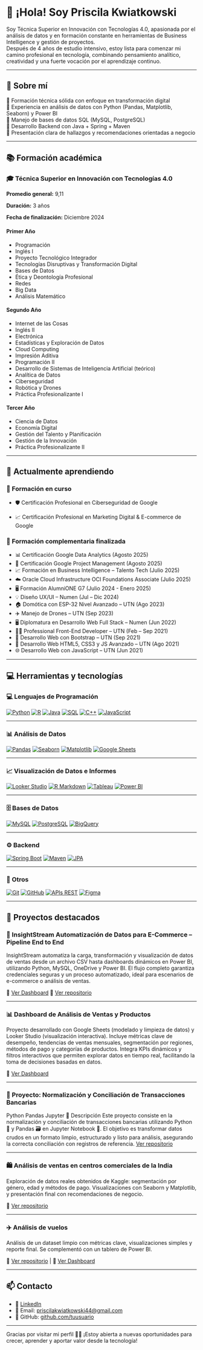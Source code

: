 # 👋 ¡Hola! Soy Priscila Kwiatkowski

Soy Técnica Superior en Innovación con Tecnologías 4.0, apasionada por el análisis de datos y en formación constante en herramientas de Business Intelligence y gestión de proyectos.  
Después de 4 años de estudio intensivo, estoy lista para comenzar mi camino profesional en tecnología, combinando pensamiento analítico, creatividad y una fuerte vocación por el aprendizaje continuo.

---

## 🚀 Sobre mí

🔹 Formación técnica sólida con enfoque en transformación digital  
🔹 Experiencia en análisis de datos con Python (Pandas, Matplotlib, Seaborn) y Power BI  
🔹 Manejo de bases de datos SQL (MySQL, PostgreSQL)  
🔹 Desarrollo Backend con Java + Spring + Maven  
🔹 Presentación clara de hallazgos y recomendaciones orientadas a negocio  

---

## 📚 Formación académica

### 🎓 **Técnica Superior en Innovación con Tecnologías 4.0**  
**Promedio general:** 9,11  

**Duración:** 3 años

**Fecha de finalización:** Diciembre 2024

#### Primer Año
- Programación
- Inglés I
- Proyecto Tecnológico Integrador
- Tecnologías Disruptivas y Transformación Digital
- Bases de Datos
- Ética y Deontología Profesional
- Redes
- Big Data
- Análisis Matemático

#### Segundo Año
- Internet de las Cosas
- Inglés II
- Electrónica
- Estadísticas y Exploración de Datos
- Cloud Computing
- Impresión Aditiva
- Programación II
- Desarrollo de Sistemas de Inteligencia Artificial (teórico)
- Analítica de Datos
- Ciberseguridad
- Robótica y Drones
- Práctica Profesionalizante I

#### Tercer Año
- Ciencia de Datos
- Economía Digital
- Gestión del Talento y Planificación
- Gestión de la Innovación
- Práctica Profesionalizante II

---

## 🌱 Actualmente aprendiendo

### 📘 Formación en curso
- 🛡️ Certificación Profesional en Ciberseguridad de Google

- 📈 Certificación Profesional en Marketing Digital & E-commerce de Google
  
### 📌 Formación complementaria finalizada
- 📊 Certificación Google Data Analytics (Agosto 2025)
- 📁 Certificación Google Project Management (Agosto 2025)
- 📈 Formación en Business Intelligence – Talento Tech (Julio 2025)
- ☁️ Oracle Cloud Infrastructure OCI Foundations Associate (Julio 2025)
- 🖥️ Formación AlumniONE G7 (Julio 2024 - Enero 2025)
- 💡 Diseño UX/UI – Numen (Jul – Dic 2024)
- 🏠 Domótica con ESP-32 Nivel Avanzado – UTN (Ago 2023)
- ✈️ Manejo de Drones – UTN (Sep 2023)
- 🖥️ Diplomatura en Desarrollo Web Full Stack – Numen (Jun 2022)
- 👩‍💻 Professional Front-End Developer – UTN (Feb – Sep 2021)
- 🧩 Desarrollo Web con Bootstrap – UTN (Sep 2021)
- 🎨 Desarrollo Web HTML5, CSS3 y JS Avanzado – UTN (Ago 2021)
- 🌐 Desarrollo Web con JavaScript – UTN (Jun 2021)
  
---

## 💻 Herramientas y tecnologías

### 💻 Lenguajes de Programación

[![Python](https://img.shields.io/badge/Python-3776AB?style=for-the-badge\&logo=python\&logoColor=white)](https://www.python.org/)
[![R](https://img.shields.io/badge/R-276DC3?style=for-the-badge\&logo=r\&logoColor=white)](https://www.r-project.org/)
[![Java](https://img.shields.io/badge/Java-007396?style=for-the-badge\&logo=java\&logoColor=white)](https://www.oracle.com/java/)
[![SQL](https://img.shields.io/badge/SQL-4479A1?style=for-the-badge\&logo=sql\&logoColor=white)](https://www.w3schools.com/sql/)
[![C++](https://img.shields.io/badge/C++-00599C?style=for-the-badge\&logo=c%2B%2B\&logoColor=white)](https://isocpp.org/)
[![JavaScript](https://img.shields.io/badge/JS-F7DF1E?style=for-the-badge\&logo=javascript\&logoColor=black)](https://developer.mozilla.org/en-US/docs/Web/JavaScript)

---

### 📊 Análisis de Datos

[![Pandas](https://img.shields.io/badge/Pandas-150458?style=for-the-badge\&logo=pandas\&logoColor=white)](https://pandas.pydata.org/)
[![Seaborn](https://img.shields.io/badge/Seaborn-4C72B0?style=for-the-badge\&logo=python\&logoColor=white)](https://seaborn.pydata.org/)
[![Matplotlib](https://img.shields.io/badge/Matplotlib-11557C?style=for-the-badge\&logo=python\&logoColor=white)](https://matplotlib.org/)
[![Google Sheets](https://img.shields.io/badge/Google_Sheets-0F9D58?style=for-the-badge\&logo=google\&logoColor=white)](https://www.google.com/sheets/about/)

---

### 📈 Visualización de Datos e Informes

[![Looker Studio](https://img.shields.io/badge/Looker_Studio-00A1F1?style=for-the-badge\&logo=google\&logoColor=white)](https://lookerstudio.google.com/)
[![R Markdown](https://img.shields.io/badge/R_Markdown-276DC3?style=for-the-badge\&logo=r\&logoColor=white)](https://rmarkdown.rstudio.com/)
[![Tableau](https://img.shields.io/badge/Tableau-E97627?style=for-the-badge\&logo=tableau\&logoColor=white)](https://www.tableau.com/)
[![Power BI](https://img.shields.io/badge/Power_BI-F2C811?style=for-the-badge\&logo=power-bi\&logoColor=black)](https://powerbi.microsoft.com/)

---

### 🗄️ Bases de Datos

[![MySQL](https://img.shields.io/badge/MySQL-4479A1?style=for-the-badge\&logo=mysql\&logoColor=white)](https://www.mysql.com/)
[![PostgreSQL](https://img.shields.io/badge/PostgreSQL-4169E1?style=for-the-badge\&logo=postgresql\&logoColor=white)](https://www.postgresql.org/)
[![BigQuery](https://img.shields.io/badge/BigQuery-4285F4?style=for-the-badge\&logo=google\&logoColor=white)](https://cloud.google.com/bigquery)

---

### ⚙️ Backend

[![Spring Boot](https://img.shields.io/badge/Spring_Boot-6DB33F?style=for-the-badge\&logo=spring\&logoColor=white)](https://spring.io/projects/spring-boot)
[![Maven](https://img.shields.io/badge/Maven-C71A36?style=for-the-badge\&logo=apachemaven\&logoColor=white)](https://maven.apache.org/)
[![JPA](https://img.shields.io/badge/JPA-FF6F61?style=for-the-badge\&logo=java\&logoColor=white)](https://jakarta.ee/specifications/persistence/)

---

### 🔧 Otros

[![Git](https://img.shields.io/badge/Git-F05032?style=for-the-badge\&logo=git\&logoColor=white)](https://git-scm.com/)
[![GitHub](https://img.shields.io/badge/GitHub-181717?style=for-the-badge\&logo=github\&logoColor=white)](https://github.com/)
[![APIs REST](https://img.shields.io/badge/APIs_REST-61DAFB?style=for-the-badge\&logo=postman\&logoColor=white)](https://www.postman.com/)
[![Figma](https://img.shields.io/badge/Figma-F24E1E?style=for-the-badge\&logo=figma\&logoColor=white)](https://www.figma.com/)

---

## 📁 Proyectos destacados

### 🧠 InsightStream Automatización de Datos para E-Commerce – **Pipeline End to End**
InsightStream automatiza la carga, transformación y visualización de datos de ventas desde un archivo CSV hasta dashboards dinámicos en Power BI, utilizando Python, MySQL, OneDrive y Power BI.
El flujo completo garantiza credenciales seguras y un proceso automatizado, ideal para escenarios de e-commerce o análisis de ventas.

🔗 [Ver Dashboard](https://app.powerbi.com/view?r=eyJrIjoiZmU5NGVmOTAtNjMyMi00Y2FiLTk5ZGYtYzVlOGE5YzE1YjcyIiwidCI6IjIzNzc0NzJlLTgwMDQtNDY0OC04NDU2LWJkOTY4N2FmYTE1MCIsImMiOjR9)
🔗 [Ver repositorio](https://github.com/Priska-87/InsightStream)

---

### 📊 Dashboard de Análisis de Ventas y Productos
Proyecto desarrollado con Google Sheets (modelado y limpieza de datos) y Looker Studio (visualización interactiva).
Incluye métricas clave de desempeño, tendencias de ventas mensuales, segmentación por regiones, métodos de pago y categorías de productos.
Integra KPIs dinámicos y filtros interactivos que permiten explorar datos en tiempo real, facilitando la toma de decisiones basadas en datos.

🔗 [Ver Dashboard](https://lookerstudio.google.com/reporting/9323186c-5a61-42aa-851f-97601edf41b7)

---

### 💼 Proyecto: Normalización y Conciliación de Transacciones Bancarias
Python Pandas Jupyter
📌 Descripción
Este proyecto consiste en la normalización y conciliación de transacciones bancarias utilizando Python 🐍 y Pandas 🗃️ en Jupyter Notebook 📓. El objetivo es transformar datos crudos en un formato limpio, estructurado y listo para análisis, asegurando la correcta conciliación con registros de referencia.
[Ver repositorio](https://github.com/Priska-87/Proyecto-de-Normalizacion-y-Conciliacion-de-Transacciones-Bancarias)
 
---

### 🛍️ Análisis de ventas en centros comerciales de la India  
Exploración de datos reales obtenidos de Kaggle: segmentación por género, edad y métodos de pago. Visualizaciones con Seaborn y Matplotlib, y presentación final con recomendaciones de negocio.

🔗 [Ver repositorio](https://github.com/Priska-87/india-mall-sales-analysis)

---

### ✈️ Análisis de vuelos  
Análisis de un dataset limpio con métricas clave, visualizaciones simples y reporte final. Se complementó con un tablero de Power BI.

🔗 [Ver repositorio](https://github.com/Priska-87/Analisis-de-vuelos) | 🔗 [Ver Dashboard](eyJrIjoiMTA0YThlMzItM2ZkMy00Yjg3LWFiNGEtZTc0M2Q4N2FhNWRlIiwidCI6IjIzNzc0NzJlLTgwMDQtNDY0OC04NDU2LWJkOTY4N2FmYTE1MCIsImMiOjR9)

---

## 📫 Contacto

- 💼 [LinkedIn](https://www.linkedin.com/in/priscila-kwiatkowski/)
- 📧 Email: priscilakwiatkowski44@gmail.com
- 📂 GitHub: [github.com/tuusuario](https://github.com/Priska-87)

---

Gracias por visitar mi perfil 👩‍💻 ¡Estoy abierta a nuevas oportunidades para crecer, aprender y aportar valor desde la tecnología!
